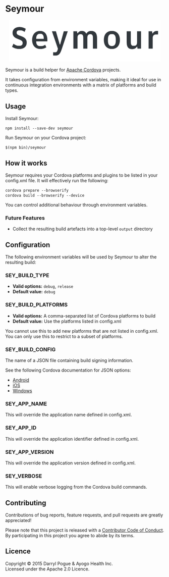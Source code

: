 Seymour
=======

<p align="center">
  <img alt="" width="481" src="https://raw.githubusercontent.com/dpogue/seymour/master/seymour.png">
</p>

Seymour is a build helper for [Apache Cordova](http://cordova.io) projects.

It takes configuration from environment variables, making it ideal for use in
continuous integration environments with a matrix of platforms and build types.


Usage
-----

Install Seymour:

```
npm install --save-dev seymour
```

Run Seymour on your Cordova project:

```
$(npm bin)/seymour
```


How it works
------------

Seymour requires your Cordova platforms and plugins to be listed in your
config.xml file. It will effectively run the following:

```
cordova prepare --browserify
cordova build --browserify --device
```

You can control additional behaviour through environment variables.

### Future Features

* Collect the resulting build artefacts into a top-level `output` directory


Configuration
-------------

The following environment variables will be used by Seymour to alter the
resulting build:

### SEY_BUILD_TYPE

* **Valid options:** `debug`, `release`
* **Default value:** `debug`

### SEY_BUILD_PLATFORMS

* **Valid options:** A comma-separated list of Cordova platforms to build
* **Default value:** Use the platforms listed in config.xml

You cannot use this to add new platforms that are not listed in config.xml. You
can only use this to restrict to a subset of platforms.

### SEY_BUILD_CONFIG

The name of a JSON file containing build signing information.

See the following Cordova documentation for JSON options:
* [Android](http://cordova.apache.org/docs/en/latest/guide/platforms/android/index.html#using-buildjson)
* [iOS](http://cordova.apache.org/docs/en/latest/guide/platforms/ios/index.html#using-buildjson)
* [Windows](http://cordova.apache.org/docs/en/latest/guide/platforms/win8/index.html#signing-an-app)

### SEY_APP_NAME

This will override the application name defined in config.xml.

### SEY_APP_ID

This will override the application identifier defined in config.xml.

### SEY_APP_VERSION

This will override the application version defined in config.xml.

### SEY_VERBOSE

This will enable verbose logging from the Cordova build commands.


Contributing
------------

Contributions of bug reports, feature requests, and pull requests are greatly appreciated!

Please note that this project is released with a [Contributor Code of Conduct](https://github.com/dpogue/seymour/blob/master/CODE_OF_CONDUCT.md). By participating in this project you agree to abide by its terms.

Licence
-------

Copyright © 2015 Darryl Pogue & Ayogo Health Inc.  
Licensed under the Apache 2.0 Licence.
